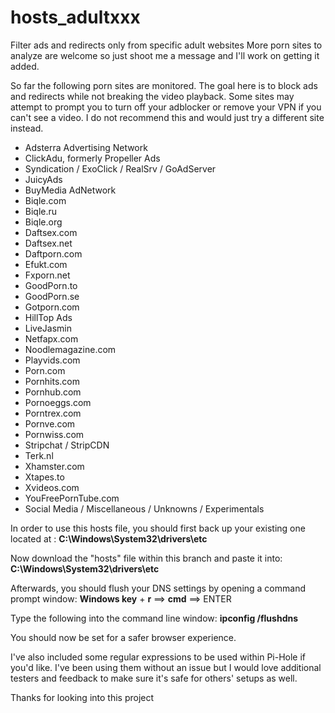 # hosts_adultxxx
Filter ads and redirects only from specific adult websites
More porn sites to analyze are welcome so just shoot me a message and I'll work on getting it added.

So far the following porn sites are monitored. The goal here is to block ads and redirects while not breaking the video playback. Some sites may attempt to prompt you to turn off your adblocker or remove your VPN if you can't see a video. I do not recommend this and would just try a different site instead.

-  Adsterra Advertising Network
-  ClickAdu, formerly Propeller Ads
-  Syndication / ExoClick / RealSrv / GoAdServer
-  JuicyAds
-  BuyMedia AdNetwork
-  Biqle.com
-  Biqle.ru
-  Biqle.org
-  Daftsex.com
-  Daftsex.net
-  Daftporn.com
-  Efukt.com
-  Fxporn.net
-  GoodPorn.to
-  GoodPorn.se
-  Gotporn.com
-  HillTop Ads
-  LiveJasmin
-  Netfapx.com
-  Noodlemagazine.com
-  Playvids.com
-  Porn.com
-  Pornhits.com
-  Pornhub.com
-  Pornoeggs.com
-  Porntrex.com
-  Pornve.com
-  Pornwiss.com
-  Stripchat / StripCDN
-  Terk.nl
-  Xhamster.com
-  Xtapes.to
-  Xvideos.com
-  YouFreePornTube.com
-  Social Media / Miscellaneous / Unknowns / Experimentals

In order to use this hosts file, you should first back up your existing one located at : <b>C:\Windows\System32\drivers\etc</b>

Now download the "hosts" file within this branch and paste it into: <b>C:\Windows\System32\drivers\etc</b>

Afterwards, you should flush your DNS settings by opening a command prompt window: <b>Windows key</b> + <b>r</b> ==> <b>cmd</b> ==> ENTER

Type the following into the command line window: <b>ipconfig /flushdns</b>

You should now be set for a safer browser experience.


I've also included some regular expressions to be used within Pi-Hole if you'd like. I've been using them without an issue but I would love additional testers and feedback to make sure it's safe for others' setups as well.

Thanks for looking into this project
